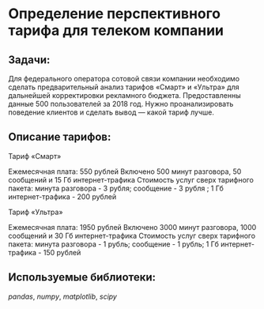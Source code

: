 # Определение перспективного тарифа для телеком компании

## Задачи:

Для федерального оператора сотовой связи компании необходимо сделать предварительный анализ тарифов «Смарт» и «Ультра» для дальнейшей корректировки рекламного бюджета. Предоставленны данные 500 пользователей за 2018 год. Нужно проанализировать поведение клиентов и сделать вывод — какой тариф лучше.

## Описание тарифов:

Тариф «Смарт»

Ежемесячная плата: 550 рублей
Включено 500 минут разговора, 50 сообщений и 15 Гб интернет-трафика
Стоимость услуг сверх тарифного пакета: минута разговора - 3 рубля; сообщение - 3 рубля ; 1 Гб интернет-трафика - 200 рублей

Тариф «Ультра»

Ежемесячная плата: 1950 рублей
Включено 3000 минут разговора, 1000 сообщений и 30 Гб интернет-трафика
Стоимость услуг сверх тарифного пакета: минута разговора - 1 рубль; сообщение - 1 рубль; 1 Гб интернет-трафика - 150 рублей

## Используемые библиотеки:

*pandas*, *numpy*, *matplotlib*, *scipy*
